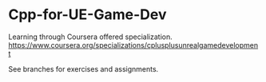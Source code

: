 # Cpp-for-UE-Game-Dev
Learning through Coursera offered specialization. https://www.coursera.org/specializations/cplusplusunrealgamedevelopment

See branches for exercises and assignments.
